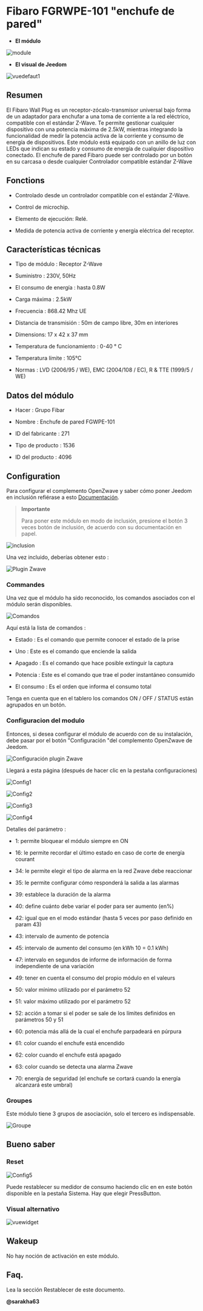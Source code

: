 Fibaro FGRWPE-101 "enchufe de pared"
=============================

-   **El módulo**

![module](images/fibaro.fgwpe101/module.jpg)

-   **El visual de Jeedom**

![vuedefaut1](images/fibaro.fgwpe101/vuedefaut1.jpg)

Resumen
------

El Fibaro Wall Plug es un receptor-zócalo-transmisor universal bajo
forma de un adaptador para enchufar a una toma de corriente a la red
eléctrico, compatible con el estándar Z-Wave. Te permite gestionar
cualquier dispositivo con una potencia máxima de 2.5kW, mientras
integrando la funcionalidad de medir la potencia activa de la corriente y
consumo de energía de dispositivos. Este módulo está equipado con un
anillo de luz con LEDs que indican su estado y consumo
de energía de cualquier dispositivo conectado. El enchufe de pared Fibaro puede ser
controlado por un botón en su carcasa o desde cualquier
Controlador compatible estándar Z-Wave

Fonctions
---------

-   Controlado desde un controlador compatible con el estándar Z-Wave.

-   Control de microchip.

-   Elemento de ejecución: Relé.

-   Medida de potencia activa de corriente y energía eléctrica
    del receptor.

Características técnicas
---------------------------

-   Tipo de módulo : Receptor Z-Wave

-   Suministro : 230V, 50Hz

-   El consumo de energía : hasta 0.8W

-   Carga máxima : 2.5kW

-   Frecuencia : 868.42 Mhz UE

-   Distancia de transmisión : 50m de campo libre, 30m en interiores

-   Dimensions: 17 x 42 x 37 mm

-   Temperatura de funcionamiento : 0-40 ° C

-   Temperatura límite : 105°C

-   Normas : LVD (2006/95 / WE), EMC (2004/108 / EC), R & TTE (1999/5 / WE)

Datos del módulo
-----------------

-   Hacer : Grupo Fibar

-   Nombre : Enchufe de pared FGWPE-101

-   ID del fabricante : 271

-   Tipo de producto : 1536

-   ID del producto : 4096

Configuration
-------------

Para configurar el complemento OpenZwave y saber cómo poner Jeedom en
inclusión refiérase a esto
[Documentación](https://doc.jeedom.com/es_ES/plugins/automation%20protocol/openzwave/).

> **Importante**
>
> Para poner este módulo en modo de inclusión, presione el botón 3 veces
> botón de inclusión, de acuerdo con su documentación en papel.

![inclusion](images/fibaro.fgwpe101/inclusion.jpg)

Una vez incluido, deberías obtener esto :

![Plugin Zwave](images/fibaro.fgwpe101/information.jpg)

### Commandes

Una vez que el módulo ha sido reconocido, los comandos asociados con el módulo serán
disponibles.

![Comandos](images/fibaro.fgwpe101/commandes.jpg)

Aquí está la lista de comandos :

-   Estado : Es el comando que permite conocer el estado de la
    prise

-   Uno : Este es el comando que enciende la salida

-   Apagado : Es el comando que hace posible extinguir la captura

-   Potencia : Este es el comando que trae el poder instantáneo
    consumido

-   El consumo : Es el orden que informa el consumo total

Tenga en cuenta que en el tablero los comandos ON / OFF / STATUS están agrupados
en un botón.

### Configuracion del modulo

Entonces, si desea configurar el módulo de acuerdo con
de su instalación, debe pasar por el botón
"Configuración "del complemento OpenZwave de Jeedom.

![Configuración plugin Zwave](images/plugin/bouton_configuration.jpg)

Llegará a esta página (después de hacer clic en la pestaña
configuraciones)

![Config1](images/fibaro.fgwpe101/config1.jpg)

![Config2](images/fibaro.fgwpe101/config2.jpg)

![Config3](images/fibaro.fgwpe101/config3.jpg)

![Config4](images/fibaro.fgwpe101/config4.jpg)

Detalles del parámetro :

-   1: permite bloquear el módulo siempre en ON

-   16: le permite recordar el último estado en caso de corte de energía
    courant

-   34: le permite elegir el tipo de alarma en la red Zwave
    debe reaccionar

-   35: le permite configurar cómo responderá la salida a las alarmas

-   39: establece la duración de la alarma

-   40: define cuánto debe variar el poder para ser
    aumento (en%)

-   42: igual que en el modo estándar (hasta 5 veces por paso definido en
    param 43)

-   43: intervalo de aumento de potencia

-   45: intervalo de aumento del consumo (en kWh 10 = 0.1 kWh)

-   47: intervalo en segundos de informe de información de forma independiente
    de una variación

-   49: tener en cuenta el consumo del propio módulo en el
    valeurs

-   50: valor mínimo utilizado por el parámetro 52

-   51: valor máximo utilizado por el parámetro 52

-   52: acción a tomar si el poder se sale de los límites definidos en
    parámetros 50 y 51

-   60: potencia más allá de la cual el enchufe parpadeará en púrpura

-   61: color cuando el enchufe está encendido

-   62: color cuando el enchufe está apagado

-   63: color cuando se detecta una alarma Zwave

-   70: energía de seguridad (el enchufe se cortará cuando la energía
    alcanzará este umbral)

### Groupes

Este módulo tiene 3 grupos de asociación, solo el tercero es
indispensable.

![Groupe](images/fibaro.fgwpe101/groupe.jpg)

Bueno saber
------------

### Reset

![Config5](images/fibaro.fgwpe101/config5.jpg)

Puede restablecer su medidor de consumo haciendo clic en
en este botón disponible en la pestaña Sistema. Hay que elegir
PressButton.

### Visual alternativo

![vuewidget](images/fibaro.fgwpe101/vuewidget.jpg)

Wakeup
------

No hay noción de activación en este módulo.

Faq.
------

Lea la sección Restablecer de este documento.

**@sarakha63**
